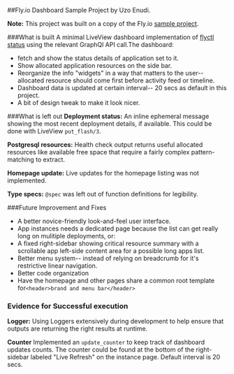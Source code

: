 ##Fly.io Dashboard Sample Project by Uzo Enudi.

**Note:** This project was built on a copy of the Fly.io [sample project](https://github.com/fly-hiring/phoenix-full-stack-work-sample).

###What is built
A minimal LiveView dashboard implementation of [flyctl status](https://fly.io/docs/flyctl/status/) using the relevant GraphQl API call.The dashboard:
- fetch and show the status details of application set to it.
- Show allocated application resources on the side bar.
- Reorganize the info "widgets" in a way that matters to the user-- allocated resource should come first before activity feed or timeline.
- Dashboard data is updated at certain interval-- 20 secs as default in this project.
- A bit of design tweak to make it look nicer.

###What is left out
**Deployment status:** An inline ephemeral message showing the most recent deployment details, if available. This
could be done with LiveView `put_flash/3`.

**Postgresql resources:** Health check output returns useful allocated resources like available free space that
require a fairly complex pattern-matching to extract.

**Homepage update:** Live updates for the homepage listing was not implemented.

**Type specs:** `@spec` was left out of function definitions for legibility.

###Future Improvement and Fixes
- A better novice-friendly look-and-feel user interface.
- App instances needs a dedicated page because the list can get really long on mulitiple deployments, or:
- A fixed right-sidebar showing critical resource summary with a scrollable app left-side content area for a possible long apps list.
- Better menu system-- instead of relying on breadcrumb for it's restrictive linear navigation.
- Better code organization
- Have the homepage and other pages share a common root template for`<header>brand and menu bar</header>`

### Evidence for Successful execution
**Logger:** Using Loggers extensively during development to help ensure that outputs are returning the right results at runtime.

**Counter** Implemented an `update_counter` to keep track of dashboard updates counts. The counter could be found
at the bottom of the right-sidebar labeled "Live Refresh" on the instance page. Default interval is 20 secs.





